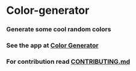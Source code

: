 # Color-generator
### Generate some cool random colors
### See the app at [Color Generator](https://sleepy-lovelace-579ca6.netlify.app/)
### For contribution read [CONTRIBUTING.md](https://github.com/Himanshunitrr/Color-generator/blob/master/CONTRIBUTING.md)
